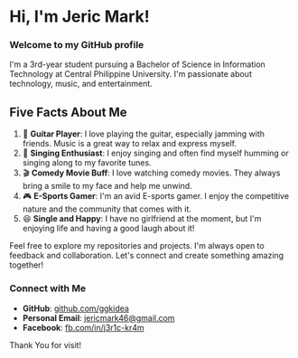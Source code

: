 # Hi, I'm Jeric Mark!

### Welcome to my GitHub profile

I'm a 3rd-year student pursuing a Bachelor of Science in Information Technology at Central Philippine University. I'm passionate about technology, music, and entertainment.

## Five Facts About Me

1. 🎸 **Guitar Player**: I love playing the guitar, especially jamming with friends. Music is a great way to relax and express myself.
2. 🎤 **Singing Enthusiast**: I enjoy singing and often find myself humming or singing along to my favorite tunes.
3. 🎬 **Comedy Movie Buff**: I love watching comedy movies. They always bring a smile to my face and help me unwind.
4. 🎮 **E-Sports Gamer**: I'm an avid E-sports gamer. I enjoy the competitive nature and the community that comes with it.
5. 😆 **Single and Happy**: I have no girlfriend at the moment, but I'm enjoying life and having a good laugh about it!

Feel free to explore my repositories and projects. I'm always open to feedback and collaboration. Let's connect and create something amazing together!

### Connect with Me

- **GitHub**: [github.com/ggkidea](https://github.com/ggkidea)
- **Personal Email**: [jericmark46@gmail.com](mailto:jericmark46@gmail.com)
- **Facebook**: [fb.com/in/j3r1c-kr4m](https://fb.com/in/j3r1c-kr4m)

Thank You for visit!
